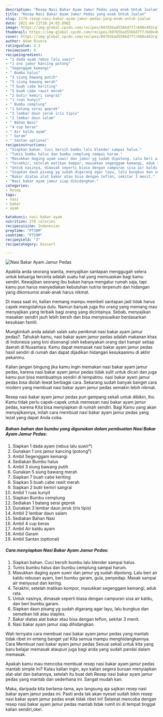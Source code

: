 ```yaml
---
description: "Resep Nasi Bakar Ayam Jamur Pedas yang enak Untuk Jualan"
title: "Resep Nasi Bakar Ayam Jamur Pedas yang enak Untuk Jualan"
slug: 1178-resep-nasi-bakar-ayam-jamur-pedas-yang-enak-untuk-jualan
date: 2021-04-21T20:24:03.890Z
image: https://img-global.cpcdn.com/recipes/69765bad5566d7f7/680x482cq70/nasi-bakar-ayam-jamur-pedas-foto-resep-utama.jpg
thumbnail: https://img-global.cpcdn.com/recipes/69765bad5566d7f7/680x482cq70/nasi-bakar-ayam-jamur-pedas-foto-resep-utama.jpg
cover: https://img-global.cpcdn.com/recipes/69765bad5566d7f7/680x482cq70/nasi-bakar-ayam-jamur-pedas-foto-resep-utama.jpg
author: Adam Rivera
ratingvalue: 4.3
reviewcount: 6
recipeingredient:
- "1 dada ayam rebus lalu suwir"
- "1 ons jamur kancing potong"
- "Segenggam kemangi"
- " Bumbu halus"
- "3 siung bawang putih"
- "5 siung bawang merah"
- "7 buah cabe keriting"
- "5 buah cabe rawit merah"
- "2 butir kemiri sangrai"
- "1 ruas kunyit"
- " Bumbu cemplung"
- "1 batang serai geprek"
- "3 lembar daun jeruk iris tipis"
- "2 lembar daun salam"
- " Bahan Nasi"
- "4 cup beras"
- " Air kaldu ayam"
- " Garam"
- " Santan optional"
recipeinstructions:
- "Siapkan bahan. Cuci bersih bumbu lalu blender sampai halus."
- "Tumis bumbu halus dan bumbu cemplung sampai harum."
- "Masukkan daging ayam suwir dan jamur yg sudah dipotong. Lalu beri air kaldu rebusan ayam, beri bumbu garam, gula, penyedap. Masak sampai air menyusut dan kering."
- "Terakhir, setelah matikan kompor, masukkan segenggam kemangi, aduk rata."
- "Untuk nasinya, dimasak seperti biasa dengan campuran sisa air kaldu, dan beri bumbu garam."
- "Siapkan daun pisang yg sudah digarang agar layu, lalu bungkus dan sematkan lidi atau staples."
- "Bakar diatas alat bakar atau bisa dengan teflon, sekitar 3 menit."
- "Nasi bakar ayam jamur siap dihidangkan."
categories:
- Resep
tags:
- nasi
- bakar
- ayam

katakunci: nasi bakar ayam 
nutrition: 270 calories
recipecuisine: Indonesian
preptime: "PT38M"
cooktime: "PT59M"
recipeyield: "3"
recipecategory: Dessert

---
```



![Nasi Bakar Ayam Jamur Pedas](https://img-global.cpcdn.com/recipes/69765bad5566d7f7/680x482cq70/nasi-bakar-ayam-jamur-pedas-foto-resep-utama.jpg)

Apabila anda seorang wanita, menyajikan santapan menggugah selera untuk keluarga tercinta adalah suatu hal yang memuaskan bagi kamu sendiri. Kewajiban seorang ibu bukan hanya mengatur rumah saja, tapi kamu pun harus menyediakan kebutuhan nutrisi terpenuhi dan hidangan yang dikonsumsi anak-anak harus nikmat.

Di masa  saat ini, kalian memang mampu membeli santapan jadi tidak harus capek mengolahnya dulu. Namun banyak juga lho orang yang memang mau menyajikan yang terbaik bagi orang yang dicintainya. Sebab, menyajikan masakan sendiri jauh lebih bersih dan bisa menyesuaikan berdasarkan kesukaan famili. 



Mungkinkah anda adalah salah satu penikmat nasi bakar ayam jamur pedas?. Tahukah kamu, nasi bakar ayam jamur pedas adalah makanan khas di Indonesia yang kini disenangi oleh kebanyakan orang dari hampir setiap daerah di Nusantara. Kamu dapat memasak nasi bakar ayam jamur pedas hasil sendiri di rumah dan dapat dijadikan hidangan kesukaanmu di akhir pekanmu.

Kalian jangan bingung jika kamu ingin memakan nasi bakar ayam jamur pedas, karena nasi bakar ayam jamur pedas tidak sulit untuk dicari dan juga kamu pun bisa membuatnya sendiri di tempatmu. nasi bakar ayam jamur pedas bisa diolah lewat berbagai cara. Sekarang sudah banyak banget cara modern yang membuat nasi bakar ayam jamur pedas semakin lebih nikmat.

Resep nasi bakar ayam jamur pedas pun gampang sekali untuk dibikin, lho. Kamu tidak perlu capek-capek untuk memesan nasi bakar ayam jamur pedas, karena Kita bisa menyiapkan di rumah sendiri. Bagi Kamu yang akan menyajikannya, inilah cara membuat nasi bakar ayam jamur pedas yang lezat yang dapat Anda coba.

<!--inarticleads1-->

##### Bahan-bahan dan bumbu yang digunakan dalam pembuatan Nasi Bakar Ayam Jamur Pedas:

1. Siapkan 1 dada ayam (rebus lalu suwir²)
1. Gunakan 1 ons jamur kancing (potong²)
1. Ambil Segenggam kemangi
1. Sediakan  Bumbu halus
1. Ambil 3 siung bawang putih
1. Gunakan 5 siung bawang merah
1. Siapkan 7 buah cabe keriting
1. Siapkan 5 buah cabe rawit merah
1. Siapkan 2 butir kemiri sangrai
1. Ambil 1 ruas kunyit
1. Siapkan  Bumbu cemplung
1. Sediakan 1 batang serai geprek
1. Gunakan 3 lembar daun jeruk (iris tipis)
1. Ambil 2 lembar daun salam
1. Sediakan  Bahan Nasi
1. Ambil 4 cup beras
1. Ambil  Air kaldu ayam
1. Ambil  Garam
1. Ambil  Santan (optional)




<!--inarticleads2-->

##### Cara menyiapkan Nasi Bakar Ayam Jamur Pedas:

1. Siapkan bahan. Cuci bersih bumbu lalu blender sampai halus.
1. Tumis bumbu halus dan bumbu cemplung sampai harum.
1. Masukkan daging ayam suwir dan jamur yg sudah dipotong. Lalu beri air kaldu rebusan ayam, beri bumbu garam, gula, penyedap. Masak sampai air menyusut dan kering.
1. Terakhir, setelah matikan kompor, masukkan segenggam kemangi, aduk rata.
1. Untuk nasinya, dimasak seperti biasa dengan campuran sisa air kaldu, dan beri bumbu garam.
1. Siapkan daun pisang yg sudah digarang agar layu, lalu bungkus dan sematkan lidi atau staples.
1. Bakar diatas alat bakar atau bisa dengan teflon, sekitar 3 menit.
1. Nasi bakar ayam jamur siap dihidangkan.




Wah ternyata cara membuat nasi bakar ayam jamur pedas yang mantab tidak ribet ini enteng banget ya! Kita semua mampu menghidangkannya. Cara Membuat nasi bakar ayam jamur pedas Sesuai sekali untuk kita yang baru belajar memasak ataupun juga bagi anda yang sudah pandai dalam memasak.

Apakah kamu mau mencoba membuat resep nasi bakar ayam jamur pedas mantab simple ini? Kalau kalian ingin, ayo kalian segera buruan menyiapkan alat-alat dan bahannya, setelah itu buat deh Resep nasi bakar ayam jamur pedas yang mantab dan sederhana ini. Sangat mudah kan. 

Maka, daripada kita berlama-lama, ayo langsung aja sajikan resep nasi bakar ayam jamur pedas ini. Pasti anda tak akan nyesel sudah bikin resep nasi bakar ayam jamur pedas enak tidak ribet ini! Selamat mencoba dengan resep nasi bakar ayam jamur pedas mantab tidak rumit ini di tempat tinggal kalian sendiri,oke!.

